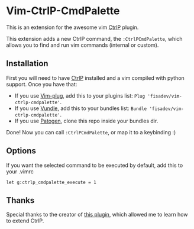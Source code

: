 # Vim-CtrlP-CmdPalette

This is an extension for the awesome vim
[CtrlP](https://github.com/kien/ctrlp.vim) plugin.

This extension adds a new CtrlP command, the `:CtrlPCmdPalette`, which
allows you to find and run vim commands (internal or custom).

## Installation

First you will need to have [CtrlP](https://github.com/kien/ctrlp.vim)
installed and a vim compiled with python support. Once you have that:

-   If you use [Vim-plug](https://github.com/junegunn/vim-plug), add
    this to your plugins list: `Plug 'fisadev/vim-ctrlp-cmdpalette'`.
-   If you use [Vundle](https://github.com/gmarik/vundle), add this to
    your bundles list: `Bundle 'fisadev/vim-ctrlp-cmdpalette'`.
-   If you use [Patogen](https://github.com/tpope/vim-pathogen), clone
    this repo inside your bundles dir.

Done! Now you can call `:CtrlPCmdPalette`, or map it to a keybinding :)

## Options

If you want the selected command to be executed by default, add this to
your .vimrc

`let g:ctrlp_cmdpalette_execute = 1`

## Thanks

Special thanks to the creator of [this
plugin](https://github.com/sgur/ctrlp-extensions.vim), which allowed me
to learn how to extend CtrlP.
